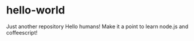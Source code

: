 # hello-world
Just another repository
Hello humans!
Make it a point to learn node.js and coffeescript!
